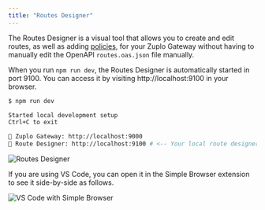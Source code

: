 ```yaml
---
title: "Routes Designer"
---
```


The Routes Designer is a visual tool that allows you to create and edit routes,
as well as adding [policies](../policies), for your Zuplo Gateway without having
to manually edit the OpenAPI `routes.oas.json` file manually.

When you run `npm run dev`, the Routes Designer is automatically started in
port 9100. You can access it by visiting http://localhost:9100 in your browser.

```sh
$ npm run dev

Started local development setup
Ctrl+C to exit

🚀 Zuplo Gateway: http://localhost:9000
📘 Route Designer: http://localhost:9100 # <-- Your local route designer
```

![Routes Designer](https://cdn.zuplo.com/assets/8108441d-5d60-4ff6-9b1b-2791f9a971f5.png)

If you are using VS Code, you can open it in the Simple Browser extension to see
it side-by-side as follows.

![VS Code with Simple Browser](https://cdn.zuplo.com/assets/1a3594c1-18a1-4416-b7c7-05585b253dca.png)
